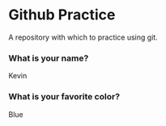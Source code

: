 # Github Practice

A repository with which to practice using git.

### What is your name?

Kevin 

### What is your favorite color?

Blue
